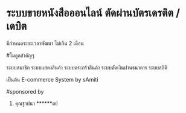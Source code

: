 # ระบบขายหนังสือออนไลน์ ตัดผ่านบัตรเดรติต /เดบิต

มีกำหนดระยะเวลาพัฒนา ไม่เกิน 2 เดือน 

#โมดูลสำคัญๆ 

ระบบสมาชิก
ระบบแสดงสินค้า
ระบบตระกร้าสินค้า
ระบบตัดเงินผ่านธนาคาร
ระบบสถิติ

เป็นต้น
E-commerce System by sAmiti

#sponsored by
1. คุณฐาปนา ******ตย์
